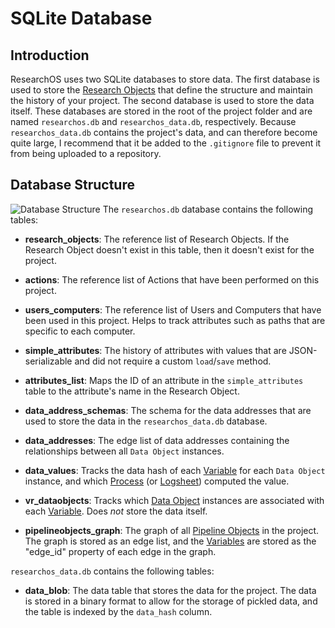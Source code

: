 # SQLite Database

## Introduction
ResearchOS uses two SQLite databases to store data. The first database is used to store the [Research Objects](../Research%20Objects/research_object.md) that define the structure and maintain the history of your project. The second database is used to store the data itself. These databases are stored in the root of the project folder and are named `researchos.db` and `researchos_data.db`, respectively. Because `researchos_data.db` contains the project's data, and can therefore become quite large, I recommend that it be added to the `.gitignore` file to prevent it from being uploaded to a repository.

## Database Structure
![Database Structure](../Database/Screenshot%202024-03-25%20at%2012.18.25 AM.png)
The `researchos.db` database contains the following tables:

- **research_objects**: The reference list of Research Objects. If the Research Object doesn't exist in this table, then it doesn't exist for the project.

- **actions**: The reference list of Actions that have been performed on this project.

- **users_computers**: The reference list of Users and Computers that have been used in this project. Helps to track attributes such as paths that are specific to each computer.

- **simple_attributes**: The history of attributes with values that are JSON-serializable and did not require a custom `load`/`save` method. 

- **attributes_list**: Maps the ID of an attribute in the `simple_attributes` table to the attribute's name in the Research Object.

- **data_address_schemas**: The schema for the data addresses that are used to store the data in the `researchos_data.db` database.

- **data_addresses**: The edge list of data addresses containing the relationships between all `Data Object` instances.

- **data_values**: Tracks the data hash of each [Variable](../Research%20Objects/variable.md) for each `Data Object` instance, and which [Process](../Research%20Objects/Pipeline%20Objects/process.md) (or [Logsheet](../Research%20Objects/research_object.md)) computed the value.

- **vr_dataobjects**: Tracks which [Data Object](../Research%20Objects/Data%20Objects/data_object.md) instances are associated with each [Variable](../Research%20Objects/variable.md). Does *not* store the data itself.

- **pipelineobjects_graph**: The graph of all [Pipeline Objects](../Research%20Objects/Pipeline%20Objects/pipeline_object.md) in the project. The graph is stored as an edge list, and the [Variables](../Research%20Objects/variable.md) are stored as the "edge_id" property of each edge in the graph.

`researchos_data.db` contains the following tables:

- **data_blob**: The data table that stores the data for the project. The data is stored in a binary format to allow for the storage of pickled data, and the table is indexed by the `data_hash` column.